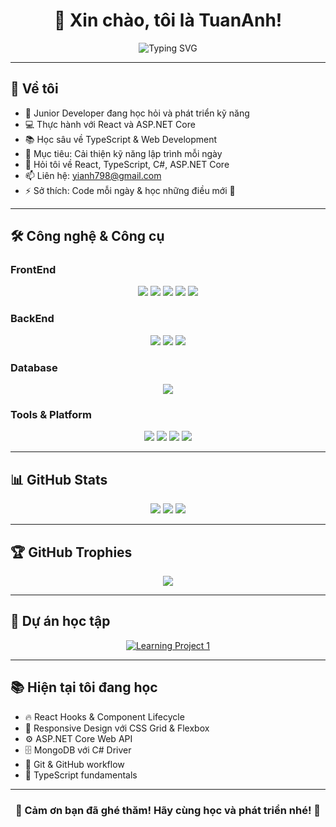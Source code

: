 <div align="center">
  <h1>👋 Xin chào, tôi là TuanAnh!</h1>
  <img src="https://readme-typing-svg.herokuapp.com?font=Fira+Code&pause=1000&color=2196F3&center=true&vCenter=true&width=435&lines=Junior+Developer;Learning+.NET+%26+React;Passionate+about+coding;Growing+every+day!" alt="Typing SVG" />
</div>

---

## 🚀 Về tôi
- 🌱 Junior Developer đang học hỏi và phát triển kỹ năng  
- 💻 Thực hành với React và ASP.NET Core  
- 📚 Học sâu về TypeScript & Web Development  
- 🎯 Mục tiêu: Cải thiện kỹ năng lập trình mỗi ngày  
- 💬 Hỏi tôi về React, TypeScript, C#, ASP.NET Core  
- 📫 Liên hệ: [yianh798@gmail.com](mailto:yianh798@gmail.com)  
- ⚡ Sở thích: Code mỗi ngày & học những điều mới 📖  

---

## 🛠️ Công nghệ & Công cụ

### FrontEnd
<p align="center">
  <img src="https://img.shields.io/badge/HTML5-E34F26?style=for-the-badge&logo=html5&logoColor=white"/>
  <img src="https://img.shields.io/badge/CSS3-1572B6?style=for-the-badge&logo=css3&logoColor=white"/>
  <img src="https://img.shields.io/badge/JavaScript-F7DF1E?style=for-the-badge&logo=javascript&logoColor=black"/>
  <img src="https://img.shields.io/badge/TypeScript-007ACC?style=for-the-badge&logo=typescript&logoColor=white"/>
  <img src="https://img.shields.io/badge/React-20232A?style=for-the-badge&logo=react&logoColor=61DAFB"/>
</p>

### BackEnd
<p align="center">
  <img src="https://img.shields.io/badge/C%23-239120?style=for-the-badge&logo=c-sharp&logoColor=white"/>
  <img src="https://img.shields.io/badge/.NET-5C2D91?style=for-the-badge&logo=.net&logoColor=white"/>
  <img src="https://img.shields.io/badge/ASP.NET_Core-512BD4?style=for-the-badge&logo=.net&logoColor=white"/>
</p>

### Database
<p align="center">
  <img src="https://img.shields.io/badge/MongoDB-4EA94B?style=for-the-badge&logo=mongodb&logoColor=white"/>
</p>

### Tools & Platform
<p align="center">
  <img src="https://img.shields.io/badge/Git-F05032?style=for-the-badge&logo=git&logoColor=white"/>
  <img src="https://img.shields.io/badge/GitHub-100000?style=for-the-badge&logo=github&logoColor=white"/>
  <img src="https://img.shields.io/badge/Visual_Studio-5C2D91?style=for-the-badge&logo=visual-studio&logoColor=white"/>
  <img src="https://img.shields.io/badge/VS_Code-007ACC?style=for-the-badge&logo=visual-studio-code&logoColor=white"/>
</p>

---

## 📊 GitHub Stats
<p align="center">
  <img src="https://github-readme-stats.vercel.app/api?username=Tuananh-Clu&show_icons=true&theme=radical&hide_border=true&count_private=true" />
  <img src="https://github-readme-streak-stats.herokuapp.com/?user=Tuananh-Clu&theme=radical&hide_border=true" />
  <img src="https://github-readme-stats.vercel.app/api/top-langs/?username=Tuananh-Clu&layout=compact&theme=radical&hide_border=true" />
</p>

---

## 🏆 GitHub Trophies
<p align="center">
  <img src="https://github-profile-trophy.vercel.app/?username=Tuananh-Clu&theme=radical&no-frame=true&no-bg=true&margin-w=4" />
</p>

---

## 🎯 Dự án học tập
<p align="center">
  <a href="https://github.com/Tuananh-Clu/Movie_Booking">
    <img src="https://github-readme-stats.vercel.app/api/pin/?username=Tuananh-Clu&repo=Movie_Booking&theme=radical&hide_border=true" alt="Learning Project 1" />
  </a>
</p>

---

## 📚 Hiện tại tôi đang học
- 🔥 React Hooks & Component Lifecycle  
- 🎨 Responsive Design với CSS Grid & Flexbox  
- ⚙️ ASP.NET Core Web API  
- 🗄️ MongoDB với C# Driver  
- 🔧 Git & GitHub workflow  
- 📱 TypeScript fundamentals  

---

<div align="center">
  <h3>💪 Cảm ơn bạn đã ghé thăm! Hãy cùng học và phát triển nhé! 🚀</h3>
</div>
